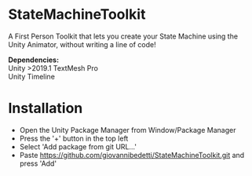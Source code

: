 # StateMachineToolkit
 A First Person Toolkit that lets you create your State Machine using the Unity Animator, without writing a line of code!

**Dependencies:**  
Unity >2019.1
TextMesh Pro  
Unity Timeline  

# Installation

- Open the Unity Package Manager from Window/Package Manager
- Press the '+' button in the top left
- Select 'Add package from git URL...'
- Paste https://github.com/giovannibedetti/StateMachineToolkit.git and press 'Add'
